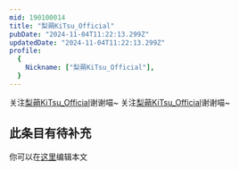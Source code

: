 ```yaml
---
mid: 190100014
title: "梨蒴KiTsu_Official"
pubDate: "2024-11-04T11:22:13.299Z"
updatedDate: "2024-11-04T11:22:13.299Z"
profile:
  {
    Nickname: ["梨蒴KiTsu_Official"],
  }
---
```


关注[梨蒴KiTsu_Official](https://space.bilibili.com/190100014)谢谢喵~ 关注[梨蒴KiTsu_Official](https://space.bilibili.com/190100014)谢谢喵~

## 此条目有待补充
你可以在[这里](https://github.com/Yuhanawa/VTuber.ICU/edit/master/src/content/v/梨蒴KiTsu_Official/index.md)编辑本文
